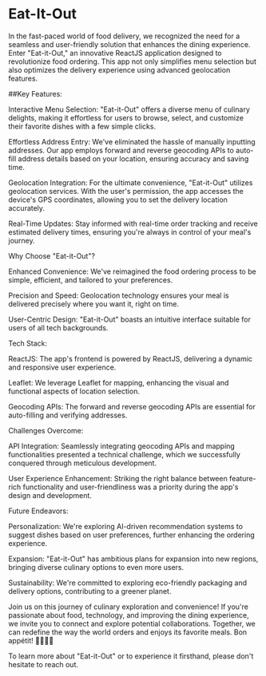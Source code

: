 # Eat-It-Out
In the fast-paced world of food delivery, we recognized the need for a seamless and user-friendly solution that enhances the dining experience. Enter "Eat-it-Out," an innovative ReactJS application designed to revolutionize food ordering. This app not only simplifies menu selection but also optimizes the delivery experience using advanced geolocation features.

##Key Features:

Interactive Menu Selection: "Eat-it-Out" offers a diverse menu of culinary delights, making it effortless for users to browse, select, and customize their favorite dishes with a few simple clicks.

Effortless Address Entry: We've eliminated the hassle of manually inputting addresses. Our app employs forward and reverse geocoding APIs to auto-fill address details based on your location, ensuring accuracy and saving time.

Geolocation Integration: For the ultimate convenience, "Eat-it-Out" utilizes geolocation services. With the user's permission, the app accesses the device's GPS coordinates, allowing you to set the delivery location accurately.

Real-Time Updates: Stay informed with real-time order tracking and receive estimated delivery times, ensuring you're always in control of your meal's journey.

Why Choose "Eat-it-Out"?

Enhanced Convenience: We've reimagined the food ordering process to be simple, efficient, and tailored to your preferences.

Precision and Speed: Geolocation technology ensures your meal is delivered precisely where you want it, right on time.

User-Centric Design: "Eat-it-Out" boasts an intuitive interface suitable for users of all tech backgrounds.

Tech Stack:

ReactJS: The app's frontend is powered by ReactJS, delivering a dynamic and responsive user experience.

Leaflet: We leverage Leaflet for mapping, enhancing the visual and functional aspects of location selection.

Geocoding APIs: The forward and reverse geocoding APIs are essential for auto-filling and verifying addresses.

Challenges Overcome:

API Integration: Seamlessly integrating geocoding APIs and mapping functionalities presented a technical challenge, which we successfully conquered through meticulous development.

User Experience Enhancement: Striking the right balance between feature-rich functionality and user-friendliness was a priority during the app's design and development.

Future Endeavors:

Personalization: We're exploring AI-driven recommendation systems to suggest dishes based on user preferences, further enhancing the ordering experience.

Expansion: "Eat-it-Out" has ambitious plans for expansion into new regions, bringing diverse culinary options to even more users.

Sustainability: We're committed to exploring eco-friendly packaging and delivery options, contributing to a greener planet.

Join us on this journey of culinary exploration and convenience! If you're passionate about food, technology, and improving the dining experience, we invite you to connect and explore potential collaborations. Together, we can redefine the way the world orders and enjoys its favorite meals. Bon appétit! 🍔🍕🌮🚀

To learn more about "Eat-it-Out" or to experience it firsthand, please don't hesitate to reach out.





